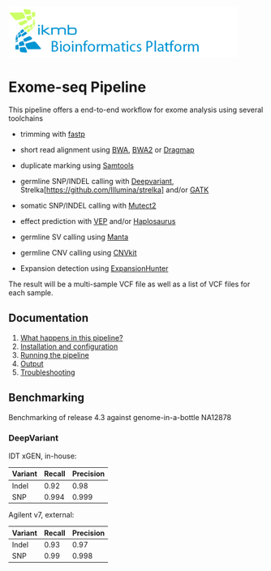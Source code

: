 ![](images/ikmb_bfx_logo.png)

# Exome-seq Pipeline

This pipeline offers a end-to-end workflow for exome analysis using several toolchains

- trimming with [fastp](https://github.com/OpenGene/fastp)

- short read alignment using [BWA](https://github.com/lh3/bwa), [BWA2](https://github.com/bwa-mem2/bwa-mem2) or [Dragmap](https://github.com/Illumina/DRAGMAP)

- duplicate marking using [Samtools](https://github.com/samtools/samtools)

- germline SNP/INDEL calling with [Deepvariant](https://github.com/google/deepvariant), Strelka[https://github.com/Illumina/strelka] and/or [GATK](https://github.com/broadinstitute/gatk)

- somatic SNP/INDEL calling with [Mutect2](https://github.com/broadinstitute/gatk)

- effect prediction with [VEP](https://www.ensembl.org/info/docs/tools/vep/index.html) and/or [Haplosaurus](https://www.ensembl.org/info/docs/tools/vep/haplo/index.html)

- germline SV calling using [Manta](https://github.com/Illumina/manta)

- germline CNV calling using [CNVkit](https://github.com/etal/cnvkit)

- Expansion detection using [ExpansionHunter](https://github.com/Illumina/ExpansionHunter)

The result will be a multi-sample VCF file as well as a list of VCF files for each sample.

## Documentation 

1. [What happens in this pipeline?](docs/pipeline.md)
2. [Installation and configuration](docs/installation.md)
3. [Running the pipeline](docs/usage.md)
4. [Output](docs/output.md)
5. [Troubleshooting](docs/troubleshooting.md)

## Benchmarking

Benchmarking of release 4.3  against genome-in-a-bottle NA12878

### DeepVariant

IDT xGEN, in-house:

| Variant  | Recall | Precision |
| -------- | ------ | --------- |
| Indel    | 0.92   | 0.98      |
| SNP      | 0.994  | 0.999     |

Agilent v7, external:

| Variant  | Recall | Precision |
| -------- | ------ | --------- |
| Indel    | 0.93   | 0.97      |
| SNP      | 0.99   | 0.998     |


